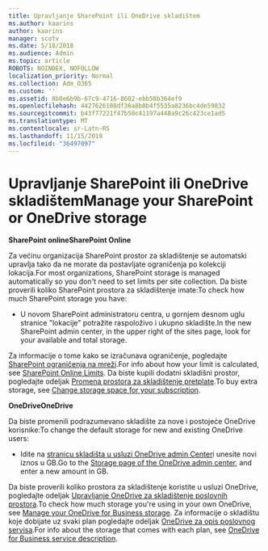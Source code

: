 ```yaml
---
title: Upravljanje SharePoint ili OneDrive skladištem
ms.author: kaarins
author: kaarins
manager: scotv
ms.date: 5/18/2018
ms.audience: Admin
ms.topic: article
ROBOTS: NOINDEX, NOFOLLOW
localization_priority: Normal
ms.collection: Adm_O365
ms.custom: ''
ms.assetid: 8b0e6b9b-67c9-4716-8602-ebb58b364ef9
ms.openlocfilehash: 4427626108df36a8b8b4f5535a8236bc4de59832
ms.sourcegitcommit: b43f77221f47b50c41197a448a9c26c423ce1ad5
ms.translationtype: MT
ms.contentlocale: sr-Latn-RS
ms.lasthandoff: 11/15/2019
ms.locfileid: "36497097"
---
```

# <a name="manage-your-sharepoint-or-onedrive-storage"></a><span data-ttu-id="7c06e-102">Upravljanje SharePoint ili OneDrive skladištem</span><span class="sxs-lookup"><span data-stu-id="7c06e-102">Manage your SharePoint or OneDrive storage</span></span>

 <span data-ttu-id="7c06e-103">**SharePoint online**</span><span class="sxs-lookup"><span data-stu-id="7c06e-103">**SharePoint Online**</span></span>
  
<span data-ttu-id="7c06e-104">Za većinu organizacija SharePoint prostor za skladištenje se automatski upravlja tako da ne morate da postavljate ograničenja po kolekciji lokacija.</span><span class="sxs-lookup"><span data-stu-id="7c06e-104">For most organizations, SharePoint storage is managed automatically so you don't need to set limits per site collection.</span></span> <span data-ttu-id="7c06e-105">Da biste proverili koliko SharePoint prostora za skladištenje imate:</span><span class="sxs-lookup"><span data-stu-id="7c06e-105">To check how much SharePoint storage you have:</span></span>
  
- <span data-ttu-id="7c06e-106">U novom SharePoint administratoru centra, u gornjem desnom uglu stranice "lokacije" potražite raspoloživo i ukupno skladište.</span><span class="sxs-lookup"><span data-stu-id="7c06e-106">In the new SharePoint admin center, in the upper right of the sites page, look for your available and total storage.</span></span>
    
<span data-ttu-id="7c06e-107">Za informacije o tome kako se izračunava ograničenje, pogledajte [SharePoint ograničenja na mreži](https://go.microsoft.com/fwlink/p/?LinkID=856113).</span><span class="sxs-lookup"><span data-stu-id="7c06e-107">For info about how your limit is calculated, see [SharePoint Online Limits](https://go.microsoft.com/fwlink/p/?LinkID=856113).</span></span> <span data-ttu-id="7c06e-108">Da biste kupili dodatni skladišni prostor, pogledajte odeljak [Promena prostora za skladištenje pretplate](https://go.microsoft.com/fwlink/?linkid=866428).</span><span class="sxs-lookup"><span data-stu-id="7c06e-108">To buy extra storage, see [Change storage space for your subscription](https://go.microsoft.com/fwlink/?linkid=866428).</span></span>
  
 <span data-ttu-id="7c06e-109">**OneDrive**</span><span class="sxs-lookup"><span data-stu-id="7c06e-109">**OneDrive**</span></span>
  
<span data-ttu-id="7c06e-110">Da biste promenili podrazumevano skladište za nove i postojeće OneDrive korisnike:</span><span class="sxs-lookup"><span data-stu-id="7c06e-110">To change the default storage for new and existing OneDrive users:</span></span>
  
- <span data-ttu-id="7c06e-111">Idite na [stranicu skladišta u usluzi OneDrive admin Center](https://admin.onedrive.com/?v=StorageSettings)i unesite novi iznos u GB.</span><span class="sxs-lookup"><span data-stu-id="7c06e-111">Go to the [Storage page of the OneDrive admin center](https://admin.onedrive.com/?v=StorageSettings), and enter a new amount in GB.</span></span>
    
<span data-ttu-id="7c06e-112">Da biste proverili koliko prostora za skladištenje koristite u usluzi OneDrive, pogledajte odeljak [Upravljanje OneDrive za skladištenje poslovnih prostora](https://go.microsoft.com/fwlink/?linkid=866429).</span><span class="sxs-lookup"><span data-stu-id="7c06e-112">To check how much storage you're using in your own OneDrive, see [Manage your OneDrive for Business storage](https://go.microsoft.com/fwlink/?linkid=866429).</span></span> <span data-ttu-id="7c06e-113">Za informacije o skladištu koje dobijate uz svaki plan pogledajte odeljak [OneDrive za opis poslovnog servisa](https://go.microsoft.com/fwlink/p/?LinkID=826071).</span><span class="sxs-lookup"><span data-stu-id="7c06e-113">For info about the storage that comes with each plan, see [OneDrive for Business service description](https://go.microsoft.com/fwlink/p/?LinkID=826071).</span></span>
  

